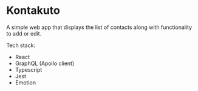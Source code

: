 # Kontakuto

A simple web app that displays the list of contacts along with functionality to add or edit.

Tech stack:

- React
- GraphQL (Apollo client)
- Typescript
- Jest
- Emotion
